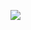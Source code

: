 
![](https://media.giphy.com/media/RtdRhc7TxBxB0YAsK6/giphy.gif?cid=790b7611y95i7v4hwbu48c7r5kiq4jclcwjce9vnevfxv61i&ep=v1_gifs_search&rid=giphy.gif&ct=g)
